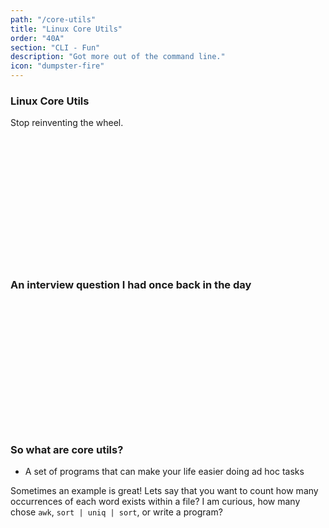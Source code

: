 ```yaml
---
path: "/core-utils"
title: "Linux Core Utils"
order: "40A"
section: "CLI - Fun"
description: "Got more out of the command line."
icon: "dumpster-fire"
---
```


### Linux Core Utils
Stop reinventing the wheel.

<br />
<br />
<br />
<br />
<br />
<br />
<br />
<br />
<br />
<br />
<br />
<br />

### An interview question I had once back in the day

<br />
<br />
<br />
<br />
<br />
<br />
<br />
<br />
<br />
<br />
<br />
<br />

### So what are core utils?
* A set of programs that can make your life easier doing ad hoc tasks

Sometimes an example is great!  Lets say that you want to count how many
occurrences of each word exists within a file?  I am curious, how many chose
`awk`, `sort | uniq | sort`, or write a program?

<br />
<br />
<br />
<br />
<br />
<br />
<br />
<br />
<br />
<br />
<br />
<br />
